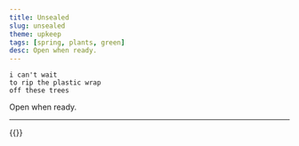 ```yaml
---
title: Unsealed
slug: unsealed
theme: upkeep
tags: [spring, plants, green]
desc: Open when ready.
---
```


```
i can't wait
to rip the plastic wrap
off these trees
```

Open when ready.

<!--more-->

---

{{<youtube UzPh89tD5pA>}} 
